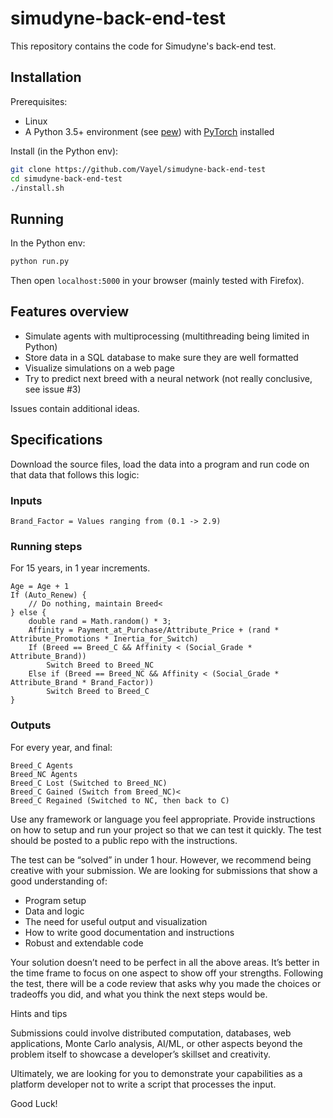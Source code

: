 # simudyne-back-end-test

This repository contains the code for Simudyne's back-end test.

## Installation

Prerequisites:

* Linux
* A Python 3.5+ environment (see [pew](https://github.com/berdario/pew)) with [PyTorch](http://pytorch.org/) installed

Install (in the Python env):

```bash
git clone https://github.com/Vayel/simudyne-back-end-test
cd simudyne-back-end-test
./install.sh
```

## Running

In the Python env:

```bash
python run.py
```

Then open `localhost:5000` in your browser (mainly tested with Firefox).

## Features overview

* Simulate agents with multiprocessing (multithreading being limited in Python)
* Store data in a SQL database to make sure they are well formatted
* Visualize simulations on a web page
* Try to predict next breed with a neural network (not really conclusive, see issue #3)

Issues contain additional ideas.

## Specifications

Download the source files, load the data into a program and run code on that data that follows this logic:

### Inputs

```
Brand_Factor = Values ranging from (0.1 -> 2.9)
```

### Running steps

For 15 years, in 1 year increments.

```
Age = Age + 1
If (Auto_Renew) { 
    // Do nothing, maintain Breed<
} else {
    double rand = Math.random() * 3;
    Affinity = Payment_at_Purchase/Attribute_Price + (rand * Attribute_Promotions * Inertia_for_Switch)
    If (Breed == Breed_C && Affinity < (Social_Grade * Attribute_Brand))
        Switch Breed to Breed_NC
    Else if (Breed == Breed_NC && Affinity < (Social_Grade * Attribute_Brand * Brand_Factor))
        Switch Breed to Breed_C
}
```

### Outputs

For every year, and final:

```
Breed_C Agents
Breed_NC Agents
Breed_C Lost (Switched to Breed_NC)
Breed_C Gained (Switch from Breed_NC)<
Breed_C Regained (Switched to NC, then back to C)
```

Use any framework or language you feel appropriate. Provide instructions on how to setup and run your project so that we can test it quickly. The test should be posted to a public repo with the instructions.

The test can be “solved” in under 1 hour. However, we recommend being creative with your submission. We are looking for submissions that show a good understanding of:

* Program setup
* Data and logic
* The need for useful output and visualization
* How to write good documentation and instructions
* Robust and extendable code

Your solution doesn’t need to be perfect in all the above areas. It’s better in the time frame to focus on one aspect to show off your strengths. Following the test, there will be a code review that asks why you made the choices or tradeoffs you did, and what you think the next steps would be.

Hints and tips

Submissions could involve distributed computation, databases, web applications, Monte Carlo analysis, AI/ML, or other aspects beyond the problem itself to showcase a developer’s skillset and creativity.

Ultimately, we are looking for you to demonstrate your capabilities as a platform developer not to write a script that processes the input.

Good Luck!
